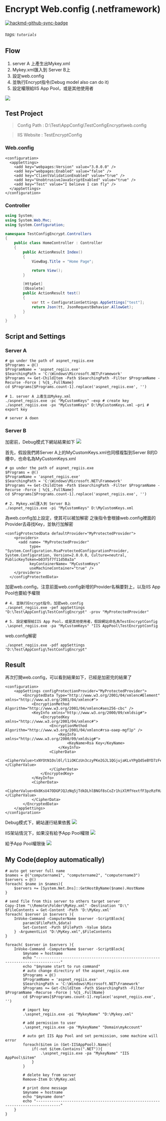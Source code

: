 # Encrypt Web.config (.netframework)

[![hackmd-github-sync-badge](https://hackmd.io/jSFo9hJiRdi4uRLi7xKmBA/badge)](https://hackmd.io/jSFo9hJiRdi4uRLi7xKmBA)

###### tags: `tutorials`

## Flow
1. server A 上產生出Mykey.xml
2. Mykey.xml匯入到 Server B上
3. 設定web.config
4. 並執行Encrypt指令(Debug model also can do it)
5. 設定權限給IIS App Pool，或是其他使用者

![](https://i.imgur.com/tBmN2lz.png)

## Test Project
> Config Path : D:\Test\AppConfig\TestConfigEncrypt\web.config

> IIS Website : TestEncryptConfig

### Web.config
```xml=
<configuration>
  <appSettings>
    <add key="webpages:Version" value="3.0.0.0" />
    <add key="webpages:Enabled" value="false" />
    <add key="ClientValidationEnabled" value="true" />
    <add key="UnobtrusiveJavaScriptEnabled" value="true" />
    <add key="Test" value="I believe I can fly" />
  </appSettings>
</configuration>
```

### Controller
```C#
using System;
using System.Web.Mvc;
using System.Configuration;

namespace TestConfigEncrypt.Controllers
{
    public class HomeController : Controller
    {
        public ActionResult Index()
        {
            ViewBag.Title = "Home Page";

            return View();
        }

        [HttpGet]
        [Obsolete]
        public ActionResult test()
        {
            var tt = ConfigurationSettings.AppSettings["test"];
            return Json(tt, JsonRequestBehavior.AllowGet);
        }
    }
}

```

## Script and Settings
### Server A
```powershell=
# go under the path of aspnet_regiis.exe
$Programs = @()
$ProgramName = 'aspnet_regiis.exe'
$SearchingPath = 'C:\Windows\Microsoft.NET\Framework'
$Programs += Get-ChildItem -Path $SearchingPath -Filter $ProgramName -Recurse -Force | %{$_.FullName}
cd $Programs[$Programs.count-1].replace('aspnet_regiis.exe', '')

# 1. server A 上產生出Mykey.xml
./aspnet_regiis.exe -pc "MyCustomKeys" –exp # create key
./aspnet_regiis.exe -px "MyCustomKeys" D:\MyCustomKeys.xml –pri # export key

# server A doen
```


### Server B
加密前，Debug模式下網站結果如下
![](https://i.imgur.com/9mSamYH.png)





首先，假設我們將Server A上的MyCustomKeys.xml也同樣複製到Server B的D槽中，也命名為MyCustomKeys.xml
```powershell=
# go under the path of aspnet_regiis.exe
$Programs = @()
$ProgramName = 'aspnet_regiis.exe'
$SearchingPath = 'C:\Windows\Microsoft.NET\Framework'
$Programs += Get-ChildItem -Path $SearchingPath -Filter $ProgramName -Recurse -Force | %{$_.FullName}
cd $Programs[$Programs.count-1].replace('aspnet_regiis.exe', '')

# 2. Mykey.xml匯入到 Server B上
./aspnet_regiis.exe -pi "MyCustomKeys" D:\MyCustomKeys.xml
```


為web.config加上設定，使其可以被加解密
之後指令會根據web.config裡面的Provider去尋找Key，並執行加解密
```xml=
<configProtectedData defaultProvider="MyProtectedProvider">
    <providers>
      <add name= "MyProtectedProvider"
           type= "System.Configuration.RsaProtectedConfigurationProvider, System.Configuration, Version=2.0.0.0, Culture=neutral, PublicKeyToken=b03f5f7f11d50a3a"
           keyContainerName= "MyCustomKeys"
           useMachineContainer="true" />
    </providers>
  </configProtectedData>
```

加密web.config，注意前面web.config新增的Provider名稱要對上，以及IIS App Pool也要給予權限
```powershell=
# 4. 並執行Encrypt指令，加密web.config
./aspnet_regiis.exe -pef appSettings "D:\Test\AppConfig\TestConfigEncrypt" -prov "MyProtectedProvider" 

# 5. 設定權限給IIS App Pool，或是其他使用者，假設網站命名為TestEncryptConfig
.\aspnet_regiis.exe -pa "MyCustomKeys" "IIS AppPool\TestEncryptConfig
```

web.config解密
```powershell=
./aspnet_regiis.exe -pdf appSettings "D:\Test\AppConfig\TestConfigEncrypt"
```
## Result
再次打開web.config，可以看到結果如下，已經是加密完的結果了
```xml=
<configuration>
    <appSettings configProtectionProvider="MyProtectedProvider">
        <EncryptedData Type="http://www.w3.org/2001/04/xmlenc#Element" xmlns="http://www.w3.org/2001/04/xmlenc#">
            <EncryptionMethod Algorithm="http://www.w3.org/2001/04/xmlenc#aes256-cbc" />
            <KeyInfo xmlns="http://www.w3.org/2000/09/xmldsig#">
                <EncryptedKey xmlns="http://www.w3.org/2001/04/xmlenc#">
                    <EncryptionMethod Algorithm="http://www.w3.org/2001/04/xmlenc#rsa-oaep-mgf1p" />
                        <KeyInfo xmlns="http://www.w3.org/2000/09/xmldsig#">
                            <KeyName>Rsa Key</KeyName>
                        </KeyInfo>
                    <CipherData>
                        <CipherValue>txNYOtN1Osl0l/l1iOKCzUn3czyPKe2GJL1QGjujaKLvYPgQdSeBYD7zFev19fFEhG9txK0DcTOn0v/h7eZbmvgVCwpKIQpXdif7FVg2xnG3LXO2Y2vKnc6yeYIUQ+3cX7xAew0JU521HsZJQN29aumviOKXxqConprmeRadFs/8C4wE+UjZkHtZJtuCE10FPwWAqMjmAv1SbIiy3wdnHJuOCH7Dey4wQ26xU6oL5WYFnHl5zw/+0BNkpJkQPUXvRgqbE8mTbThf4KI661Old8M9T0SIWbNABPRqiT6QOHbKo+8ERIvQHfQd3FSYKfnLKi0EREIUqc1Dxu53Tq2ePw==</CipherValue>
                    </CipherData>
                </EncryptedKey>
            </KeyInfo>
            <CipherData>
                <CipherValue>6k8KsU47ODGPJQJzNq5jTdkDLhlBNGf8sCoZr1hiXlMfYextfF3pzRzFHzAJ0Ec9oV7lGGuGHTP8bmTYs/Ak+DEo9CMRNZmpKzUG042mT/8CQKnRAJM6ZU1bxZMY5ZC1JBtm1dmFhN/SOZovvJBcD8fegK+U+M7o4WCge4AZ1dY35kZdjlytWE3BdsuwqJjn6WwhHTD+gvyLGsYe/uiYwrL0sN+7BjuuCDSPCZ69fbuS4OFd0eqNb5Un5r4jJTE3OcwD2FAMk5o0NCCcK7fLFzEzUm85MBLAomtyWeF4BQpgi4C93Faqiu5IrmwQrZewpdvgxKKHtITpgdZ4h1UVTz1/e/OljL4VP1pTHYeAJo39rscjXvXGtyQEySfDgp1llK6ZLSCluAnb1hh37/pnDCPUNQHhfzMVUnt/cvNcg6I=</CipherValue>
            </CipherData>
        </EncryptedData>
    </appSettings>
</configuration>
```

Debug模式下，網站運行結果依舊
![](https://i.imgur.com/5SwgWdv.png)


IIS架站情況下，如果沒有給予App Pool權限
![](https://i.imgur.com/xS3Dbtf.png)


給予App Pool權限後
![](https://i.imgur.com/R3Uy5Oz.png)



## My Code(deploy automatically)
```powershell=
# auto get server full name
$names = @("computername1", "computername2", "computername3")
$servers = @()
foreach( $name in $names){
    $servers += [System.Net.Dns]::GetHostByName($name).HostName
}

# send file from this server to others target server
Copy-Item "\\Remote\Folder\MyKey.xml" -Destination "D:\"
$FileContents = Get-Content -Path 'D:\MyKey.xml'
foreach( $server in $servers ){
    InVoke-Command -ComputerName $server -ScriptBlock{
        param($FilePath,$data)
        Set-Content -Path $FilePath -Value $data
    } -ArgumentList "D:\MyKey.xml",$FileContents
}

foreach( $server in $servers ){
    InVoke-Command -ComputerName $server -ScriptBlock{
        $myname = hostname
        echo "---------------------------------------------------------------------------------"
        echo "$myname start to run command"
        # auto change directiry of the aspnet_regiis.exe
        $Programs = @()
        $ProgramName = 'aspnet_regiis.exe'
        $SearchingPath = 'C:\Windows\Microsoft.NET\Framework'
        $Programs += Get-ChildItem -Path $SearchingPath -Filter $ProgramName -Recurse -Force | %{$_.FullName}
        cd $Programs[$Programs.count-1].replace('aspnet_regiis.exe', '')

        # import key
        .\aspnet_regiis.exe -pi "MykeyName" "D:\Mykey.xml"

        # add permission to user
        .\aspnet_regiis.exe -pa "MykeyName" "Domain\myAccount"

        # auto get IIS App Pool and set permission, some machine will error
        foreach($item in (Get-IISAppPool).Name){
            if(-not $item.Contains(".NET")){
                .\aspnet_regiis.exe -pa "MykeyName" "IIS AppPool\$item"
            }
        }

        # delete key from server
        Remove-Item D:\MyKey.xml

        # print done message
        $myname = hostname
        echo "$myname done"
        echo "---------------------------------------------------------------------------------"
    }
}
```